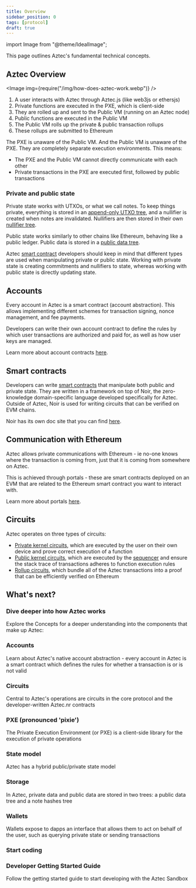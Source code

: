 ```yaml
---
title: Overview
sidebar_position: 0
tags: [protocol]
draft: true
---
```


import Image from "@theme/IdealImage";

This page outlines Aztec's fundamental technical concepts.

## Aztec Overview

<Image img={require("/img/how-does-aztec-work.webp")} />

1. A user interacts with Aztec through Aztec.js (like web3js or ethersjs)
2. Private functions are executed in the PXE, which is client-side
3. They are rolled up and sent to the Public VM (running on an Aztec node)
4. Public functions are executed in the Public VM
5. The Public VM rolls up the private & public transaction rollups
6. These rollups are submitted to Ethereum

The PXE is unaware of the Public VM. And the Public VM is unaware of the PXE. They are completely separate execution environments. This means:

- The PXE and the Public VM cannot directly communicate with each other
- Private transactions in the PXE are executed first, followed by public transactions

### Private and public state

Private state works with UTXOs, or what we call notes. To keep things private, everything is stored in an [append-only UTXO tree](./concepts/storage/trees/index.md), and a nullifier is created when notes are invalidated. Nullifiers are then stored in their own [nullifier tree](./concepts/storage/trees/index.md).

Public state works similarly to other chains like Ethereum, behaving like a public ledger. Public data is stored in a [public data tree](./concepts/storage/trees/index.md#public-state-tree).

Aztec [smart contract](./smart_contracts_overview.md) developers should keep in mind that different types are used when manipulating private or public state. Working with private state is creating commitments and nullifiers to state, whereas working with public state is directly updating state.

## Accounts

Every account in Aztec is a smart contract (account abstraction). This allows implementing different schemes for transaction signing, nonce management, and fee payments.

Developers can write their own account contract to define the rules by which user transactions are authorized and paid for, as well as how user keys are managed.

Learn more about account contracts [here](./concepts/accounts/index.md).

## Smart contracts

Developers can write [smart contracts](./smart_contracts_overview.md) that manipulate both public and private state. They are written in a framework on top of Noir, the zero-knowledge domain-specific language developed specifically for Aztec. Outside of Aztec, Noir is used for writing circuits that can be verified on EVM chains.

Noir has its own doc site that you can find [here](https://noir-lang.org).

## Communication with Ethereum

Aztec allows private communications with Ethereum - ie no-one knows where the transaction is coming from, just that it is coming from somewhere on Aztec.

This is achieved through portals - these are smart contracts deployed on an EVM that are related to the Ethereum smart contract you want to interact with.

Learn more about portals [here](../protocol-specs/l1-smart-contracts/index.md).

## Circuits

Aztec operates on three types of circuits:

- [Private kernel circuits](../aztec/concepts/circuits/kernels/private_kernel.md), which are executed by the user on their own device and prove correct execution of a function
- [Public kernel circuits](../aztec/concepts/circuits/kernels/public_kernel.md), which are executed by the [sequencer](./network/sequencer/index.md) and ensure the stack trace of transactions adheres to function execution rules
- [Rollup circuits](../aztec/concepts/circuits/index.md), which bundle all of the Aztec transactions into a proof that can be efficiently verified on Ethereum

## What's next?

### Dive deeper into how Aztec works

Explore the Concepts for a deeper understanding into the components that make up Aztec:

<div className="card-container">

  <Card shadow='tl' link='/aztec/concepts/accounts'>
    <CardHeader>
      <h3>Accounts</h3>
    </CardHeader>
    <CardBody>
      Learn about Aztec's native account abstraction - every account in Aztec is a smart contract which defines the rules for whether a transaction is or is not valid
    </CardBody>
  </Card>

  <Card shadow='tl' link='/aztec/concepts/circuits'>
    <CardHeader>
      <h3>Circuits</h3>
    </CardHeader>
    <CardBody>
      Central to Aztec's operations are circuits in the core protocol and the developer-written Aztec.nr contracts
    </CardBody>
  </Card>

  <Card shadow='tl' link='/aztec/concepts/pxe'>
    <CardHeader>
      <h3>PXE (pronounced 'pixie')</h3>
    </CardHeader>
    <CardBody>
      The Private Execution Environment (or PXE) is a client-side library for the execution of private operations
    </CardBody>
  </Card>

   <Card shadow='tl' link='/aztec/concepts/state_model'>
    <CardHeader>
      <h3>State model</h3>
    </CardHeader>
    <CardBody>
      Aztec has a hybrid public/private state model
    </CardBody>
  </Card>

  <Card shadow='tl' link='/aztec/concepts/storage'>
    <CardHeader>
      <h3>Storage</h3>
    </CardHeader>
    <CardBody>
     In Aztec, private data and public data are stored in two trees: a public data tree and a note hashes tree
    </CardBody>
  </Card>

  <Card shadow='tl' link='/aztec/concepts/wallets'>
    <CardHeader>
      <h3>Wallets</h3>
    </CardHeader>
    <CardBody>
     Wallets expose to dapps an interface that allows them to act on behalf of the user, such as querying private state or sending transactions
    </CardBody>
  </Card>

</div>

### Start coding

<div>
 <Card shadow='tl' link='/guides/developer_guides/getting_started'>
    <CardHeader>
      <h3>Developer Getting Started Guide</h3>
    </CardHeader>
    <CardBody>
      Follow the getting started guide to start developing with the Aztec Sandbox
    </CardBody>
  </Card>
</div>